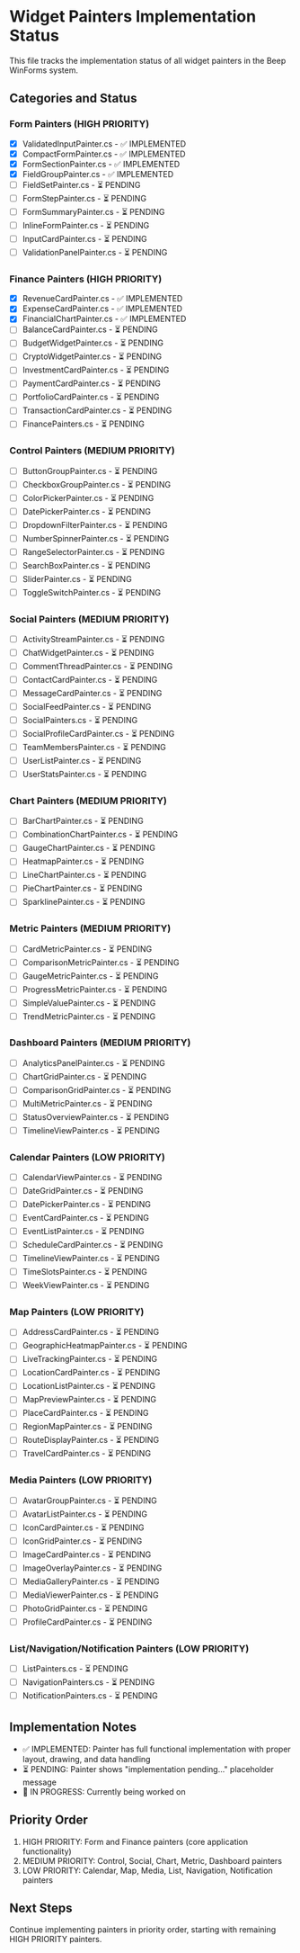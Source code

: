 # Widget Painters Implementation Status

This file tracks the implementation status of all widget painters in the Beep WinForms system.

## Categories and Status

### Form Painters (HIGH PRIORITY)
- [x] ValidatedInputPainter.cs - ✅ IMPLEMENTED
- [x] CompactFormPainter.cs - ✅ IMPLEMENTED
- [x] FormSectionPainter.cs - ✅ IMPLEMENTED
- [x] FieldGroupPainter.cs - ✅ IMPLEMENTED
- [ ] FieldSetPainter.cs - ⏳ PENDING
- [ ] FormStepPainter.cs - ⏳ PENDING
- [ ] FormSummaryPainter.cs - ⏳ PENDING
- [ ] InlineFormPainter.cs - ⏳ PENDING
- [ ] InputCardPainter.cs - ⏳ PENDING
- [ ] ValidationPanelPainter.cs - ⏳ PENDING

### Finance Painters (HIGH PRIORITY)
- [x] RevenueCardPainter.cs - ✅ IMPLEMENTED
- [x] ExpenseCardPainter.cs - ✅ IMPLEMENTED
- [x] FinancialChartPainter.cs - ✅ IMPLEMENTED
- [ ] BalanceCardPainter.cs - ⏳ PENDING
- [ ] BudgetWidgetPainter.cs - ⏳ PENDING
- [ ] CryptoWidgetPainter.cs - ⏳ PENDING
- [ ] InvestmentCardPainter.cs - ⏳ PENDING
- [ ] PaymentCardPainter.cs - ⏳ PENDING
- [ ] PortfolioCardPainter.cs - ⏳ PENDING
- [ ] TransactionCardPainter.cs - ⏳ PENDING
- [ ] FinancePainters.cs - ⏳ PENDING

### Control Painters (MEDIUM PRIORITY)
- [ ] ButtonGroupPainter.cs - ⏳ PENDING
- [ ] CheckboxGroupPainter.cs - ⏳ PENDING
- [ ] ColorPickerPainter.cs - ⏳ PENDING
- [ ] DatePickerPainter.cs - ⏳ PENDING
- [ ] DropdownFilterPainter.cs - ⏳ PENDING
- [ ] NumberSpinnerPainter.cs - ⏳ PENDING
- [ ] RangeSelectorPainter.cs - ⏳ PENDING
- [ ] SearchBoxPainter.cs - ⏳ PENDING
- [ ] SliderPainter.cs - ⏳ PENDING
- [ ] ToggleSwitchPainter.cs - ⏳ PENDING

### Social Painters (MEDIUM PRIORITY)
- [ ] ActivityStreamPainter.cs - ⏳ PENDING
- [ ] ChatWidgetPainter.cs - ⏳ PENDING
- [ ] CommentThreadPainter.cs - ⏳ PENDING
- [ ] ContactCardPainter.cs - ⏳ PENDING
- [ ] MessageCardPainter.cs - ⏳ PENDING
- [ ] SocialFeedPainter.cs - ⏳ PENDING
- [ ] SocialPainters.cs - ⏳ PENDING
- [ ] SocialProfileCardPainter.cs - ⏳ PENDING
- [ ] TeamMembersPainter.cs - ⏳ PENDING
- [ ] UserListPainter.cs - ⏳ PENDING
- [ ] UserStatsPainter.cs - ⏳ PENDING

### Chart Painters (MEDIUM PRIORITY)
- [ ] BarChartPainter.cs - ⏳ PENDING
- [ ] CombinationChartPainter.cs - ⏳ PENDING
- [ ] GaugeChartPainter.cs - ⏳ PENDING
- [ ] HeatmapPainter.cs - ⏳ PENDING
- [ ] LineChartPainter.cs - ⏳ PENDING
- [ ] PieChartPainter.cs - ⏳ PENDING
- [ ] SparklinePainter.cs - ⏳ PENDING

### Metric Painters (MEDIUM PRIORITY)
- [ ] CardMetricPainter.cs - ⏳ PENDING
- [ ] ComparisonMetricPainter.cs - ⏳ PENDING
- [ ] GaugeMetricPainter.cs - ⏳ PENDING
- [ ] ProgressMetricPainter.cs - ⏳ PENDING
- [ ] SimpleValuePainter.cs - ⏳ PENDING
- [ ] TrendMetricPainter.cs - ⏳ PENDING

### Dashboard Painters (MEDIUM PRIORITY)
- [ ] AnalyticsPanelPainter.cs - ⏳ PENDING
- [ ] ChartGridPainter.cs - ⏳ PENDING
- [ ] ComparisonGridPainter.cs - ⏳ PENDING
- [ ] MultiMetricPainter.cs - ⏳ PENDING
- [ ] StatusOverviewPainter.cs - ⏳ PENDING
- [ ] TimelineViewPainter.cs - ⏳ PENDING

### Calendar Painters (LOW PRIORITY)
- [ ] CalendarViewPainter.cs - ⏳ PENDING
- [ ] DateGridPainter.cs - ⏳ PENDING
- [ ] DatePickerPainter.cs - ⏳ PENDING
- [ ] EventCardPainter.cs - ⏳ PENDING
- [ ] EventListPainter.cs - ⏳ PENDING
- [ ] ScheduleCardPainter.cs - ⏳ PENDING
- [ ] TimelineViewPainter.cs - ⏳ PENDING
- [ ] TimeSlotsPainter.cs - ⏳ PENDING
- [ ] WeekViewPainter.cs - ⏳ PENDING

### Map Painters (LOW PRIORITY)
- [ ] AddressCardPainter.cs - ⏳ PENDING
- [ ] GeographicHeatmapPainter.cs - ⏳ PENDING
- [ ] LiveTrackingPainter.cs - ⏳ PENDING
- [ ] LocationCardPainter.cs - ⏳ PENDING
- [ ] LocationListPainter.cs - ⏳ PENDING
- [ ] MapPreviewPainter.cs - ⏳ PENDING
- [ ] PlaceCardPainter.cs - ⏳ PENDING
- [ ] RegionMapPainter.cs - ⏳ PENDING
- [ ] RouteDisplayPainter.cs - ⏳ PENDING
- [ ] TravelCardPainter.cs - ⏳ PENDING

### Media Painters (LOW PRIORITY)
- [ ] AvatarGroupPainter.cs - ⏳ PENDING
- [ ] AvatarListPainter.cs - ⏳ PENDING
- [ ] IconCardPainter.cs - ⏳ PENDING
- [ ] IconGridPainter.cs - ⏳ PENDING
- [ ] ImageCardPainter.cs - ⏳ PENDING
- [ ] ImageOverlayPainter.cs - ⏳ PENDING
- [ ] MediaGalleryPainter.cs - ⏳ PENDING
- [ ] MediaViewerPainter.cs - ⏳ PENDING
- [ ] PhotoGridPainter.cs - ⏳ PENDING
- [ ] ProfileCardPainter.cs - ⏳ PENDING

### List/Navigation/Notification Painters (LOW PRIORITY)
- [ ] ListPainters.cs - ⏳ PENDING
- [ ] NavigationPainters.cs - ⏳ PENDING
- [ ] NotificationPainters.cs - ⏳ PENDING

## Implementation Notes

- ✅ IMPLEMENTED: Painter has full functional implementation with proper layout, drawing, and data handling
- ⏳ PENDING: Painter shows "implementation pending..." placeholder message
- 🔧 IN PROGRESS: Currently being worked on

## Priority Order
1. HIGH PRIORITY: Form and Finance painters (core application functionality)
2. MEDIUM PRIORITY: Control, Social, Chart, Metric, Dashboard painters
3. LOW PRIORITY: Calendar, Map, Media, List, Navigation, Notification painters

## Next Steps
Continue implementing painters in priority order, starting with remaining HIGH PRIORITY painters.